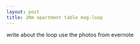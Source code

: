 ```yaml
---
layout: post
title: 20m apartment table mag-loop
---
```

write about the loop
use the photos from evernote
